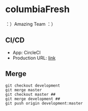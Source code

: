 # columbiaFresh
：）Amazing Team ：）

## CI/CD
* App: CircleCI
* Production URL: [link](https://circleci.com/gh/Hanslen/columbiaFresh/tree/master)

## Merge
```
git checkout development
git merge master
git checkout master ##
git merge development ##
git push origin development:master
```
